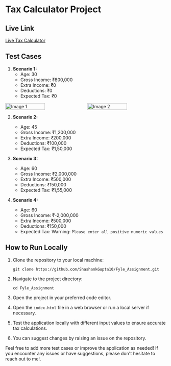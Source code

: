 # Tax Calculator Project


## Live Link
[Live Tax Calculator](https://fyle-assignment-shashank.vercel.app/)

## Test Cases
1. **Scenario 1:**
   - Age: 30
   - Gross Income: ₹800,000
   - Extra Income: ₹0
   - Deductions: ₹0
   - Expected Tax: ₹0

<div style="display: flex; gap: 10px;">
  <img src="https://github.com/ShashankGupta10/Fyle_Assignment/assets/117008526/5a580bc6-00bc-44d5-bc28-d4b6ca471aea" alt="Image 1" style="width: 50%;">
  <img src="https://github.com/ShashankGupta10/Fyle_Assignment/assets/117008526/19e169bc-8dfa-41ac-bd9f-20f8da2cf48b" alt="Image 2" style="width: 50%;">
</div>

2. **Scenario 2:**
   - Age: 45
   - Gross Income: ₹1,200,000
   - Extra Income: ₹200,000
   - Deductions: ₹100,000
   - Expected Tax: ₹1,50,000

3. **Scenario 3:**
   - Age: 60
   - Gross Income: ₹2,000,000
   - Extra Income: ₹500,000
   - Deductions: ₹150,000
   - Expected Tax: ₹1,55,000

4. **Scenario 4:**
   - Age: 60
   - Gross Income: ₹-2,000,000
   - Extra Income: ₹500,000
   - Deductions: ₹150,000
   - Expected Tax: Warning: `Please enter all positive numeric values`


## How to Run Locally
1. Clone the repository to your local machine:
   ```
   git clone https://github.com/ShashankGupta10/Fyle_Assignment.git
   ```

2. Navigate to the project directory:
   ```
   cd Fyle_Assignment
   ```

3. Open the project in your preferred code editor.
4. Open the `index.html` file in a web browser or run a local server if necessary.
5. Test the application locally with different input values to ensure accurate tax calculations.
6. You can suggest changes by raising an issue on the repository.

Feel free to add more test cases or improve the application as needed! If you encounter any issues or have suggestions, please don't hesitate to reach out to me!.

